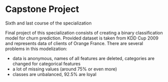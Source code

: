# Capstone Project
Sixth and last course of the specialization

Final project of this specialization consists of creating a binary classification model for churn prediction. Provided dataset is taken from KDD Cup 2009 and represents data of clients of Orange France. There are several problems in this modelization:

- data is anonymous, names of all features are deleted, categories are changed for categorical features
- a lot of missing values (around 75% or even more)
- classes are unbalanced, 92.5% are loyal 
